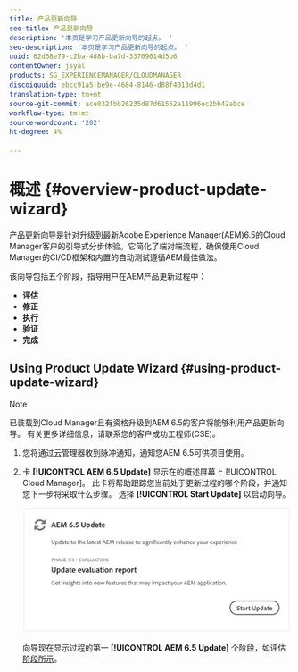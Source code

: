 ```yaml
---
title: 产品更新向导
seo-title: 产品更新向导
description: '本页是学习产品更新向导的起点。 '
seo-description: '本页是学习产品更新向导的起点。 '
uuid: 62d68e79-c2ba-4d8b-ba7d-33709014d5b6
contentOwner: jsyal
products: SG_EXPERIENCEMANAGER/CLOUDMANAGER
discoiquuid: ebcc91a5-be9e-4684-8146-d88f4013d4d1
translation-type: tm+mt
source-git-commit: ace032fbb26235d87d61552a11996ec2bb42abce
workflow-type: tm+mt
source-wordcount: '202'
ht-degree: 4%

---
```



# 概述 {#overview-product-update-wizard}

产品更新向导是针对升级到最新Adobe Experience Manager(AEM)6.5的Cloud Manager客户的引导式分步体验。它简化了端对端流程，确保使用Cloud Manager的CI/CD框架和内置的自动测试遵循AEM最佳做法。

该向导包括五个阶段，指导用户在AEM产品更新过程中：

* **评估**
* **修正**
* **执行**
* **验证**
* **完成**


## Using Product Update Wizard {#using-product-update-wizard}

>[!NOTE]
>
>已装载到Cloud Manager且有资格升级到AEM 6.5的客户将能够利用产品更新向导。 有关更多详细信息，请联系您的客户成功工程师(CSE)。

1. 您将通过云管理器收到脉冲通知，通知您AEM 6.5可供项目使用。

1. 卡 **[!UICONTROL AEM 6.5 Update]** 显示在的概述屏幕上 [!UICONTROL Cloud Manager]。 此卡将帮助跟踪您当前处于更新过程的哪个阶段，并通知您下一步将采取什么步骤。 选择 **[!UICONTROL Start Update]** 以启动向导。

   ![](assets/Start-Update.png)

   向导现在显示过程的第一 **[!UICONTROL AEM 6.5 Update]** 个阶段，如评估 [阶段所示](evaluation.md)。
